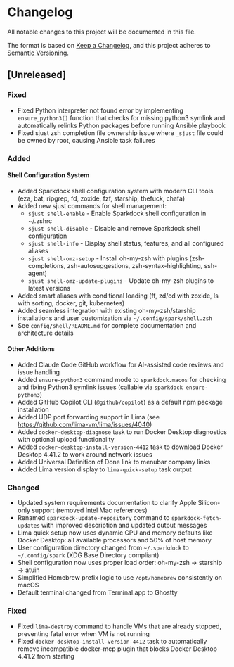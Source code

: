 # Changelog

All notable changes to this project will be documented in this file.

The format is based on [Keep a Changelog](https://keepachangelog.com/en/1.0.0/),
and this project adheres to [Semantic Versioning](https://semver.org/spec/v2.0.0.html).

## [Unreleased]

### Fixed
- Fixed Python interpreter not found error by implementing `ensure_python3()` function that checks for missing python3 symlink and automatically relinks Python packages before running Ansible playbook
- Fixed sjust zsh completion file ownership issue where `_sjust` file could be owned by root, causing Ansible task failures

### Added

#### Shell Configuration System
- Added Sparkdock shell configuration system with modern CLI tools (eza, bat, ripgrep, fd, zoxide, fzf, starship, thefuck, chafa)
- Added new sjust commands for shell management:
  - `sjust shell-enable` - Enable Sparkdock shell configuration in ~/.zshrc
  - `sjust shell-disable` - Disable and remove Sparkdock shell configuration
  - `sjust shell-info` - Display shell status, features, and all configured aliases
  - `sjust shell-omz-setup` - Install oh-my-zsh with plugins (zsh-completions, zsh-autosuggestions, zsh-syntax-highlighting, ssh-agent)
  - `sjust shell-omz-update-plugins` - Update oh-my-zsh plugins to latest versions
- Added smart aliases with conditional loading (ff, zd/cd with zoxide, ls with sorting, docker, git, kubernetes)
- Added seamless integration with existing oh-my-zsh/starship installations and user customization via `~/.config/spark/shell.zsh`
- See `config/shell/README.md` for complete documentation and architecture details

#### Other Additions
- Added Claude Code GitHub workflow for AI-assisted code reviews and issue handling
- Added `ensure-python3` command mode to `sparkdock.macos` for checking and fixing Python3 symlink issues (callable via `sparkdock ensure-python3`)
- Added GitHub Copilot CLI (`@github/copilot`) as a default npm package installation
- Added UDP port forwarding support in Lima (see https://github.com/lima-vm/lima/issues/4040)
- Added `docker-desktop-diagnose` task to run Docker Desktop diagnostics with optional upload functionality
- Added `docker-desktop-install-version-4412` task to download Docker Desktop 4.41.2 to work around network issues
- Added Universal Definition of Done link to menubar company links
- Added Lima version display to `lima-quick-setup` task output

### Changed
- Updated system requirements documentation to clarify Apple Silicon-only support (removed Intel Mac references)
- Renamed `sparkdock-update-repository` command to `sparkdock-fetch-updates` with improved description and updated output messages
- Lima quick setup now uses dynamic CPU and memory defaults like Docker Desktop: all available processors and 50% of host memory
- User configuration directory changed from `~/.sparkdock` to `~/.config/spark` (XDG Base Directory compliant)
- Shell configuration now uses proper load order: oh-my-zsh → starship → atuin
- Simplified Homebrew prefix logic to use `/opt/homebrew` consistently on macOS
- Default terminal changed from Terminal.app to Ghostty

### Fixed
- Fixed `lima-destroy` command to handle VMs that are already stopped, preventing fatal error when VM is not running
- Fixed `docker-desktop-install-version-4412` task to automatically remove incompatible docker-mcp plugin that blocks Docker Desktop 4.41.2 from starting
